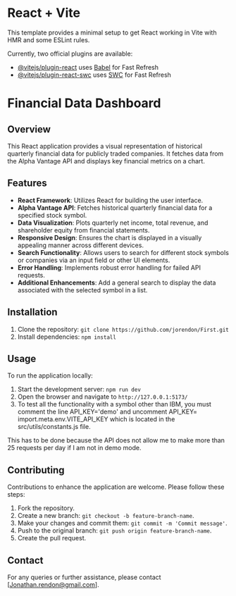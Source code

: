 # React + Vite

This template provides a minimal setup to get React working in Vite with HMR and some ESLint rules.

Currently, two official plugins are available:

- [@vitejs/plugin-react](https://github.com/vitejs/vite-plugin-react/blob/main/packages/plugin-react/README.md) uses [Babel](https://babeljs.io/) for Fast Refresh
- [@vitejs/plugin-react-swc](https://github.com/vitejs/vite-plugin-react-swc) uses [SWC](https://swc.rs/) for Fast Refresh


# Financial Data Dashboard

## Overview
This React application provides a visual representation of historical quarterly financial data for publicly traded companies. It fetches data from the Alpha Vantage API and displays key financial metrics on a chart.

## Features
- **React Framework**: Utilizes React for building the user interface.
- **Alpha Vantage API**: Fetches historical quarterly financial data for a specified stock symbol.
- **Data Visualization**: Plots quarterly net income, total revenue, and shareholder equity from financial statements.
- **Responsive Design**: Ensures the chart is displayed in a visually appealing manner across different devices.
- **Search Functionality**: Allows users to search for different stock symbols or companies via an input field or other UI elements.
- **Error Handling**: Implements robust error handling for failed API requests.
- **Additional Enhancements**: Add a general search to display the data associated with the selected symbol in a list.

## Installation
1. Clone the repository: `git clone https://github.com/jorendon/First.git`
2. Install dependencies: `npm install`

## Usage
To run the application locally:
1. Start the development server: `npm run dev`
2. Open the browser and navigate to `http://127.0.0.1:5173/`
3. To test all the functionality with a symbol other than IBM, you must comment the line API_KEY='demo' and uncomment API_KEY= import.meta.env.VITE_API_KEY
     which is located in the src/utils/constants.js file.

This has to be done because the API does not allow me to make more than 25 requests per day if I am not in demo mode.



## Contributing
Contributions to enhance the application are welcome. Please follow these steps:
1. Fork the repository.
2. Create a new branch: `git checkout -b feature-branch-name`.
3. Make your changes and commit them: `git commit -m 'Commit message'`.
4. Push to the original branch: `git push origin feature-branch-name`.
5. Create the pull request.


## Contact
For any queries or further assistance, please contact [Jonathan.rendon@gmail.com].

   

   
